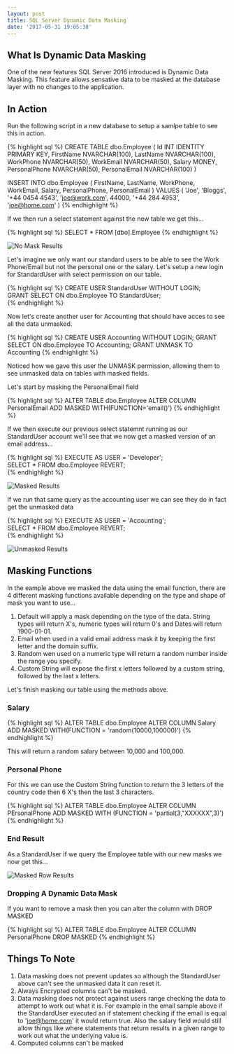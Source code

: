 ```yaml
---
layout: post
title: SQL Server Dynamic Data Masking
date: '2017-05-31 19:05:38'
---
```


## What Is Dynamic Data Masking ##
One of the new features SQL Server 2016 introduced is Dynamic Data Masking. This feature allows sensative data to be masked at the database layer with no changes to the application.

## In Action ##
Run the following script in a new database to setup a samlpe table to see this in action.

{% highlight sql %}
CREATE TABLE dbo.Employee
(
    Id INT IDENTITY PRIMARY KEY,
    FirstName NVARCHAR(100),
    LastName NVARCHAR(100),
    WorkPhone NVARCHAR(50),
    WorkEmail NVARCHAR(50),
    Salary MONEY,
    PersonalPhone NVARCHAR(50),
    PersonalEmail NVARCHAR(100)
)

INSERT INTO dbo.Employee
    (
    FirstName,
    LastName,
    WorkPhone,
    WorkEmail,
    Salary, 
    PersonalPhone, 
    PersonalEmail
    )
VALUES
    (
    'Joe',
    'Bloggs',
    '+44 0454 4543',
    'joe@work.com',
    44000,
    '+44 284 4953',
    'joe@home.com'
    )
{% endhighlight %}

If we then run a select statement against the new table we get this...

{% highlight sql %}
SELECT * FROM [dbo].Employee
{% endhighlight %}

![No Mask Results]({{site.url}}/content/images2017-data-masking/no-mask.JPG)

Let's imagine we only want our standard users to be able to see the Work Phone/Email but not the personal one or the salary. Let's setup a new login for StandardUser with select permission on our table.

{% highlight sql %}
CREATE USER StandardUser WITHOUT LOGIN;  
GRANT SELECT ON dbo.Employee TO StandardUser;   
{% endhighlight %}

Now let's create another user for Accounting that should have acces to see all the data unmasked. 

{% highlight sql %}
CREATE USER Accounting WITHOUT LOGIN; 
GRANT SELECT ON dbo.Employee TO Accounting; 
GRANT UNMASK TO Accounting
{% endhighlight %}

Noticed how we gave this user the UNMASK permission, allowing them to see unmasked data on tables with masked fields.

Let's start by masking the PersonalEmail field

{% highlight sql %}
ALTER TABLE dbo.Employee ALTER COLUMN PersonalEmail ADD MASKED WITH(FUNCTION='email()')
{% endhighlight %}

If we then execute our previous select statemnt running as our StandardUser account we'll see that we now get a masked version of an email address...

{% highlight sql %}
EXECUTE AS USER = 'Developer';  
SELECT * FROM dbo.Employee
REVERT;   
{% endhighlight %}

![Masked Results]({{site.url}}/content/images2017-data-masking/masked-email.JPG)

If we run that same query as the accounting user we can see they do in fact get the unmasked data

{% highlight sql %}
EXECUTE AS USER = 'Accounting';  
SELECT * FROM dbo.Employee
REVERT;   
{% endhighlight %}

![Unmasked Results]({{site.url}}/content/images2017-data-masking/no-mask.JPG)

## Masking Functions ##
In the eample above we masked the data using the email function, there are 4 different masking functions available depending on the type and shape of mask you want to use...

1. Default will apply a mask depending on the type of the data. String types will return X's, numeric types will return 0's and Dates will return 1900-01-01.
1. Email when used in a valid email address mask it by keeping the first letter and the domain suffix.
1. Random wen used on a numeric type will return a random number inside the range you specify.
1. Custom String will expose the first x letters followed by a custom string, followed by the last x letters. 

Let's finish masking our table using the methods above.

### Salary ###
{% highlight sql %}
ALTER TABLE dbo.Employee ALTER COLUMN Salary ADD MASKED WITH(FUNCTION = 'random(10000,100000)')
{% endhighlight %}

This will return a random salary between 10,000 and 100,000.

### Personal Phone ###
For this we can use the Custom String function to return the 3 letters of the country code then 6 X's then the last 3 characters.

{% highlight sql %}
ALTER TABLE dbo.Employee ALTER COLUMN PErsonalPhone ADD MASKED WITH (FUNCTION = 'partial(3,"XXXXXX",3)')
{% endhighlight %}

### End Result ###
As a StandardUser if we query the Employee table with our new masks we now get this...

![Masked Row Results]({{site.url}}/content/images2017-data-masking/masked-row.JPG)

### Dropping A Dynamic Data Mask ###
If you want to remove a mask then you can alter the column with DROP MASKED

{% highlight sql %}
ALTER TABLE dbo.Employee ALTER COLUMN PersonalPhone DROP MASKED
{% endhighlight %}

## Things To Note ##
1. Data masking does not prevent updates so although the StandardUser above can't see the unmasked data it can reset it.
1. Always Encrypted columns can't be masked.
1. Data masking does not protect against users range checking the data to attempt to work out what it is. For example in the email sample above if the StandardUser executed an if statement checking if the email is equal to 'joe@home.com' it would return true. Also the salary field would still allow things like where statements that return results in a given range to work out what the underlying value is.
1. Computed columns can't be masked